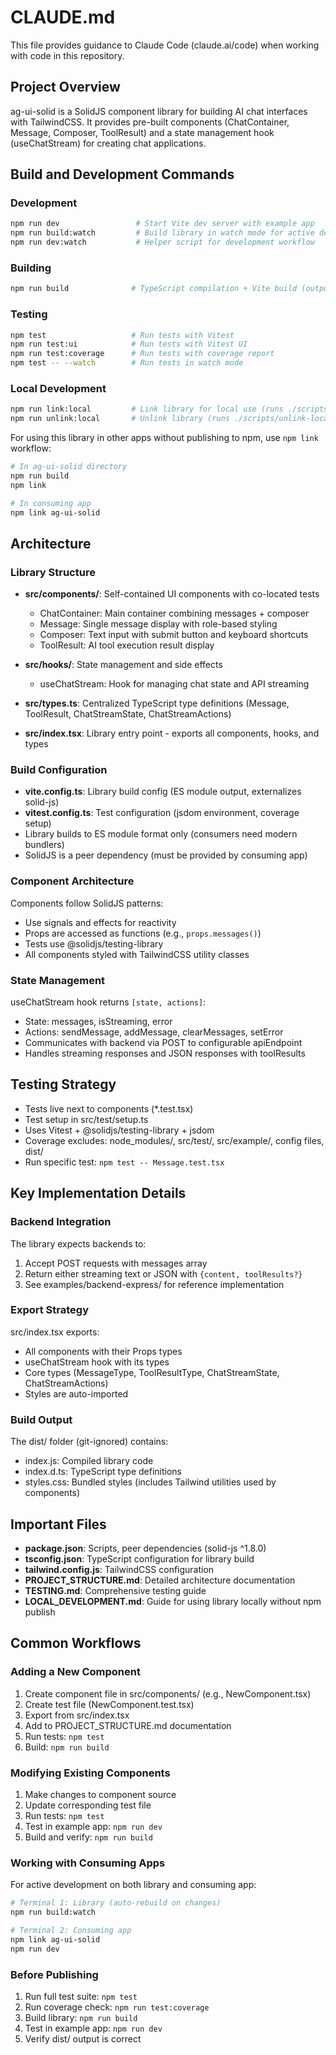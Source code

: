 # CLAUDE.md

This file provides guidance to Claude Code (claude.ai/code) when working with code in this repository.

## Project Overview

ag-ui-solid is a SolidJS component library for building AI chat interfaces with TailwindCSS. It provides pre-built components (ChatContainer, Message, Composer, ToolResult) and a state management hook (useChatStream) for creating chat applications.

## Build and Development Commands

### Development
```bash
npm run dev                 # Start Vite dev server with example app
npm run build:watch         # Build library in watch mode for active development
npm run dev:watch           # Helper script for development workflow
```

### Building
```bash
npm run build              # TypeScript compilation + Vite build (outputs to dist/)
```

### Testing
```bash
npm test                   # Run tests with Vitest
npm run test:ui            # Run tests with Vitest UI
npm run test:coverage      # Run tests with coverage report
npm test -- --watch        # Run tests in watch mode
```

### Local Development
```bash
npm run link:local         # Link library for local use (runs ./scripts/link-local.sh)
npm run unlink:local       # Unlink library (runs ./scripts/unlink-local.sh)
```

For using this library in other apps without publishing to npm, use `npm link` workflow:
```bash
# In ag-ui-solid directory
npm run build
npm link

# In consuming app
npm link ag-ui-solid
```

## Architecture

### Library Structure
- **src/components/**: Self-contained UI components with co-located tests
  - ChatContainer: Main container combining messages + composer
  - Message: Single message display with role-based styling
  - Composer: Text input with submit button and keyboard shortcuts
  - ToolResult: AI tool execution result display

- **src/hooks/**: State management and side effects
  - useChatStream: Hook for managing chat state and API streaming

- **src/types.ts**: Centralized TypeScript type definitions (Message, ToolResult, ChatStreamState, ChatStreamActions)

- **src/index.tsx**: Library entry point - exports all components, hooks, and types

### Build Configuration
- **vite.config.ts**: Library build config (ES module output, externalizes solid-js)
- **vitest.config.ts**: Test configuration (jsdom environment, coverage setup)
- Library builds to ES module format only (consumers need modern bundlers)
- SolidJS is a peer dependency (must be provided by consuming app)

### Component Architecture
Components follow SolidJS patterns:
- Use signals and effects for reactivity
- Props are accessed as functions (e.g., `props.messages()`)
- Tests use @solidjs/testing-library
- All components styled with TailwindCSS utility classes

### State Management
useChatStream hook returns `[state, actions]`:
- State: messages, isStreaming, error
- Actions: sendMessage, addMessage, clearMessages, setError
- Communicates with backend via POST to configurable apiEndpoint
- Handles streaming responses and JSON responses with toolResults

## Testing Strategy

- Tests live next to components (*.test.tsx)
- Test setup in src/test/setup.ts
- Uses Vitest + @solidjs/testing-library + jsdom
- Coverage excludes: node_modules/, src/test/, src/example/, config files, dist/
- Run specific test: `npm test -- Message.test.tsx`

## Key Implementation Details

### Backend Integration
The library expects backends to:
1. Accept POST requests with messages array
2. Return either streaming text or JSON with `{content, toolResults?}`
3. See examples/backend-express/ for reference implementation

### Export Strategy
src/index.tsx exports:
- All components with their Props types
- useChatStream hook with its types
- Core types (MessageType, ToolResultType, ChatStreamState, ChatStreamActions)
- Styles are auto-imported

### Build Output
The dist/ folder (git-ignored) contains:
- index.js: Compiled library code
- index.d.ts: TypeScript type definitions
- styles.css: Bundled styles (includes Tailwind utilities used by components)

## Important Files

- **package.json**: Scripts, peer dependencies (solid-js ^1.8.0)
- **tsconfig.json**: TypeScript configuration for library build
- **tailwind.config.js**: TailwindCSS configuration
- **PROJECT_STRUCTURE.md**: Detailed architecture documentation
- **TESTING.md**: Comprehensive testing guide
- **LOCAL_DEVELOPMENT.md**: Guide for using library locally without npm publish

## Common Workflows

### Adding a New Component
1. Create component file in src/components/ (e.g., NewComponent.tsx)
2. Create test file (NewComponent.test.tsx)
3. Export from src/index.tsx
4. Add to PROJECT_STRUCTURE.md documentation
5. Run tests: `npm test`
6. Build: `npm run build`

### Modifying Existing Components
1. Make changes to component source
2. Update corresponding test file
3. Run tests: `npm test`
4. Test in example app: `npm run dev`
5. Build and verify: `npm run build`

### Working with Consuming Apps
For active development on both library and consuming app:
```bash
# Terminal 1: Library (auto-rebuild on changes)
npm run build:watch

# Terminal 2: Consuming app
npm link ag-ui-solid
npm run dev
```

### Before Publishing
1. Run full test suite: `npm test`
2. Run coverage check: `npm run test:coverage`
3. Build library: `npm run build`
4. Test in example app: `npm run dev`
5. Verify dist/ output is correct
